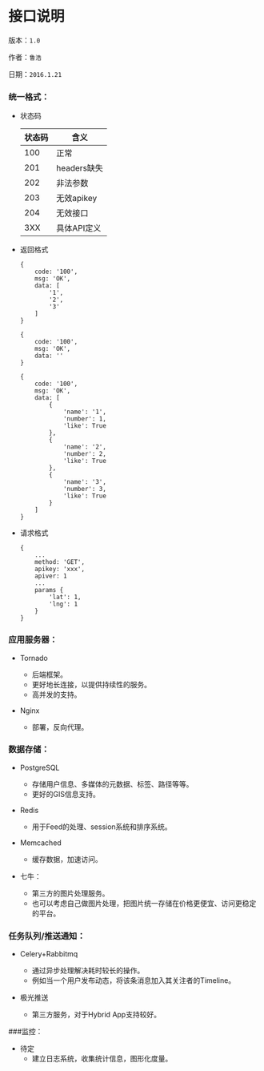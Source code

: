 # 接口说明

版本：`1.0`

作者：`鲁浩`

日期：`2016.1.21`

### 统一格式：

* 状态码

    |状态码|含义|
    |---|---|
    |100|正常|
    |201|headers缺失|
    |202|非法参数|
    |203|无效apikey|
    |204|无效接口|
    |3XX|具体API定义|

* 返回格式

    ```
    {
        code: '100',
        msg: 'OK',
        data: [
            '1',
            '2',
            '3'
        ]
    }
    ```

    ```
    {
        code: '100',
        msg: 'OK',
        data: ''
    }
    ```

    ```
    {
        code: '100',
        msg: 'OK',
        data: [
            {
                'name': '1',
                'number': 1,
                'like': True
            },
            {
                'name': '2',
                'number': 2,
                'like': True
            },
            {
                'name': '3',
                'number': 3,
                'like': True
            }
        ]
    }
    ```

* 请求格式

    ```
    {
        ...
        method: 'GET',
        apikey: 'xxx',
        apiver: 1
        ...
        params {
            'lat': 1,
            'lng': 1
        }
    }
    ```

### 应用服务器：

* Tornado
    * 后端框架。
    * 更好地长连接，以提供持续性的服务。
    * 高并发的支持。

* Nginx
    * 部署，反向代理。

### 数据存储：

* PostgreSQL
    * 存储用户信息、多媒体的元数据、标签、路径等等。
    * 更好的GIS信息支持。

* Redis
    * 用于Feed的处理、session系统和排序系统。

* Memcached
    * 缓存数据，加速访问。

* 七牛：
    * 第三方的图片处理服务。
    * 也可以考虑自己做图片处理，把图片统一存储在价格更便宜、访问更稳定的平台。

### 任务队列/推送通知：

* Celery+Rabbitmq
    * 通过异步处理解决耗时较长的操作。
    * 例如当一个用户发布动态，将该条消息加入其关注者的Timeline。

* 极光推送
    * 第三方服务，对于Hybrid App支持较好。

###监控：

* 待定
    * 建立日志系统，收集统计信息，图形化度量。

